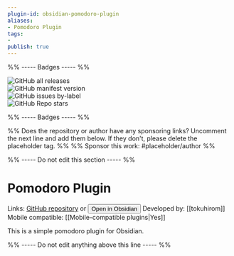 ```yaml
---
plugin-id: obsidian-pomodoro-plugin
aliases:
- Pomodoro Plugin
tags: 
- 
publish: true
---
```


%% ----- Badges ----- %%

![GitHub all releases](https://img.shields.io/github/downloads/tokuhirom/obsidian-pomodoro-plugin/total?color=573E7A&logo=github&style=for-the-badge)   
![GitHub manifest version](https://img.shields.io/github/manifest-json/v/tokuhirom/obsidian-pomodoro-plugin?color=573E7A&logo=github&style=for-the-badge)   
![GitHub issues by-label](https://img.shields.io/github/issues/tokuhirom/obsidian-pomodoro-plugin/help%20wanted?color=573E7A&logo=github&style=for-the-badge)   
![GitHub Repo stars](https://img.shields.io/github/stars/tokuhirom/obsidian-pomodoro-plugin?color=573E7A&logo=github&style=for-the-badge)

%% ----- Badges ----- %%

%% Does the repository or author have any sponsoring links? Uncomment the next line and add them below. If they don't, please delete the placeholder tag. %%
%% Sponsor this work: #placeholder/author %%

%% ----- Do not edit this section ----- %%

# Pomodoro Plugin

Links: [GitHub repository](https://github.com/tokuhirom/obsidian-pomodoro-plugin) or [<button id=HH>Open in Obsidian</button>](obsidian://goto-plugin?id=obsidian-pomodoro-plugin)
Developed by: [[tokuhirom]]
Mobile compatible: [[Mobile-compatible plugins|Yes]]

This is a simple pomodoro plugin for Obsidian.

%% ----- Do not edit anything above this line ----- %% 
